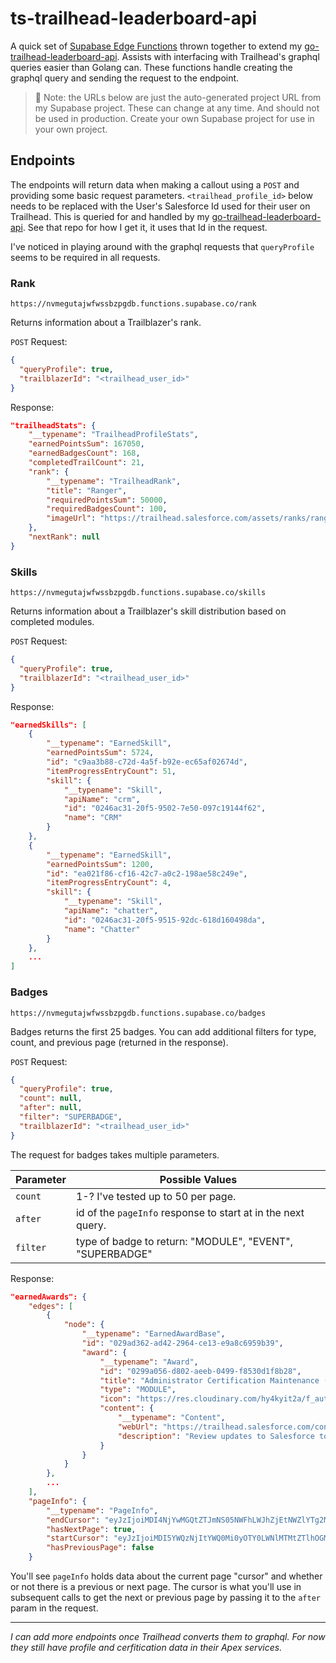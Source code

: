 # ts-trailhead-leaderboard-api

A quick set of [Supabase Edge Functions](https://supabase.com/docs/guides/functions) thrown together to extend my [go-trailhead-leaderboard-api](https://github.com/meruff/go-trailhead-leaderboard-api). Assists with interfacing with Trailhead's graphql queries easier than Golang can. These functions handle creating the graphql query and sending the request to the endpoint.

> 🚨 Note: the URLs below are just the auto-generated project URL from my Supabase project. These can change at any time. And should not be used in production. Create your own Supabase project for use in your own project.

## Endpoints

The endpoints will return data when making a callout using a `POST` and providing some basic request parameters. `<trailhead_profile_id>` below needs to be replaced with the User's Salesforce Id used for their user on Trailhead. This is queried for and handled by my [go-trailhead-leaderboard-api](https://github.com/meruff/go-trailhead-leaderboard-api). See that repo for how I get it, it uses that Id in the request.

I've noticed in playing around with the graphql requests that `queryProfile` seems to be required in all requests.

### Rank

`https://nvmegutajwfwssbzpgdb.functions.supabase.co/rank`

Returns information about a Trailblazer's rank.

`POST` Request:

```json
{
  "queryProfile": true,
  "trailblazerId": "<trailhead_user_id>"
}
```

Response:

```json
"trailheadStats": {
    "__typename": "TrailheadProfileStats",
    "earnedPointsSum": 167050,
    "earnedBadgesCount": 168,
    "completedTrailCount": 21,
    "rank": {
        "__typename": "TrailheadRank",
        "title": "Ranger",
        "requiredPointsSum": 50000,
        "requiredBadgesCount": 100,
        "imageUrl": "https://trailhead.salesforce.com/assets/ranks/ranger-c18ceeaa67bb14bf214edd30a4343f40e766012a0dbda79b5c758209acaeb334.png"
    },
    "nextRank": null
}
```

### Skills

`https://nvmegutajwfwssbzpgdb.functions.supabase.co/skills`

Returns information about a Trailblazer's skill distribution based on completed modules.

`POST` Request:

```json
{
  "queryProfile": true,
  "trailblazerId": "<trailhead_user_id>"
}
```

Response:

```json
"earnedSkills": [
    {
        "__typename": "EarnedSkill",
        "earnedPointsSum": 5724,
        "id": "c9aa3b88-c72d-4a5f-b92e-ec65af02674d",
        "itemProgressEntryCount": 51,
        "skill": {
            "__typename": "Skill",
            "apiName": "crm",
            "id": "0246ac31-20f5-9502-7e50-097c19144f62",
            "name": "CRM"
        }
    },
    {
        "__typename": "EarnedSkill",
        "earnedPointsSum": 1200,
        "id": "ea021f86-cf16-42c7-a0c2-198ae58c249e",
        "itemProgressEntryCount": 4,
        "skill": {
            "__typename": "Skill",
            "apiName": "chatter",
            "id": "0246ac31-20f5-9515-92dc-618d160498da",
            "name": "Chatter"
        }
    },
    ...
]
```

### Badges

`https://nvmegutajwfwssbzpgdb.functions.supabase.co/badges`

Badges returns the first 25 badges. You can add additional filters for type, count, and previous page (returned in the response).

`POST` Request:

```json
{
  "queryProfile": true,
  "count": null,
  "after": null,
  "filter": "SUPERBADGE",
  "trailblazerId": "<trailhead_user_id>"
}
```

The request for badges takes multiple parameters.

| Parameter | Possible Values                                              |
| --------- | ------------------------------------------------------------ |
| `count`   | 1-? I've tested up to 50 per page.                           |
| `after`   | id of the `pageInfo` response to start at in the next query. |
| `filter`  | type of badge to return: "MODULE", "EVENT", "SUPERBADGE"     |

Response:

```json
"earnedAwards": {
    "edges": [
        {
            "node": {
                "__typename": "EarnedAwardBase",
                "id": "029ad362-ad42-2964-ce13-e9a8c6959b39",
                "award": {
                    "__typename": "Award",
                    "id": "0299a056-d802-aeeb-0499-f8530d1f8b28",
                    "title": "Administrator Certification Maintenance (Spring '22)",
                    "type": "MODULE",
                    "icon": "https://res.cloudinary.com/hy4kyit2a/f_auto,fl_lossy,q_70/learn/modules/administrator-certification-maintenance-spring-22/adeda0c8102c2b18988e32b86754e4b2_badge.png",
                    "content": {
                        "__typename": "Content",
                        "webUrl": "https://trailhead.salesforce.com/content/learn/modules/administrator-certification-maintenance-spring-22",
                        "description": "Review updates to Salesforce to maintain your Administrator certification."
                    }
                }
            }
        },
        ...
    ],
    "pageInfo": {
        "__typename": "PageInfo",
        "endCursor": "eyJzIjoiMDI4NjYwMGQtZTJmNS05NWFhLWJhZjEtNWZlYTg2Mzk1NzA5IiwicHAiOjEwLCJwbiI6MX0",
        "hasNextPage": true,
        "startCursor": "eyJzIjoiMDI5YWQzNjItYWQ0Mi0yOTY0LWNlMTMtZTlhOGM2OTU5YjM5IiwicHAiOjEwLCJwbiI6MX0",
        "hasPreviousPage": false
    }
```

You'll see `pageInfo` holds data about the current page "cursor" and whether or not there is a previous or next page. The cursor is what you'll use in subsequent calls to get the next or previous page by passing it to the `after` param in the request.

---

_I can add more endpoints once Trailhead converts them to graphql. For now they still have profile and cerfitication data in their Apex services._
